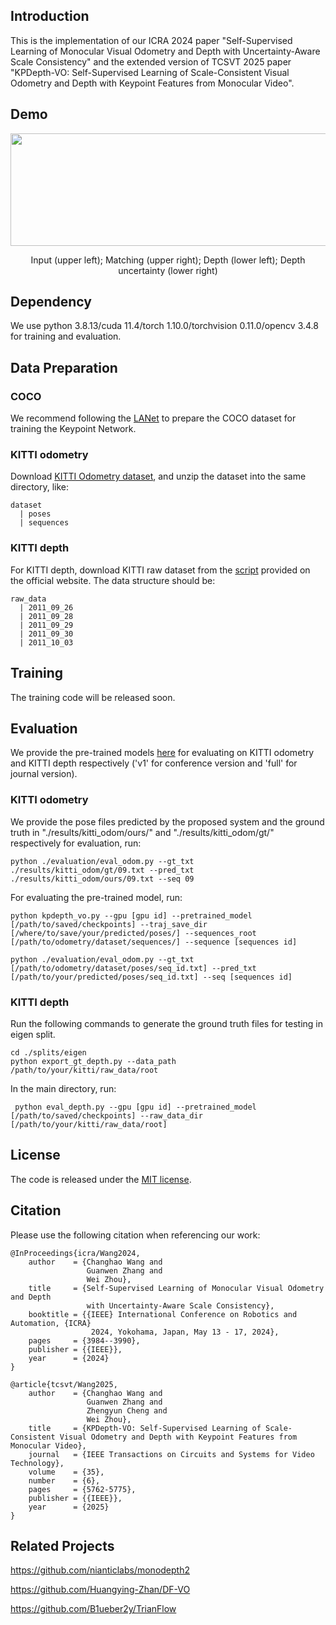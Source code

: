## Introduction
This is the implementation of our ICRA 2024 paper "Self-Supervised Learning of Monocular Visual Odometry and Depth with Uncertainty-Aware Scale Consistency" and the extended version of TCSVT 2025 paper "KPDepth-VO: Self-Supervised Learning of Scale-Consistent Visual Odometry and Depth with Keypoint Features from Monocular Video".

## Demo

<div align="center">
<img src="./demo/demo.gif" width="600px" height="180px"  align=center />

Input (upper left); Matching (upper right); Depth (lower left); Depth uncertainty (lower right)

</div>

## Dependency
We use python 3.8.13/cuda 11.4/torch 1.10.0/torchvision 0.11.0/opencv 3.4.8 for training and evaluation.

## Data Preparation
### COCO
We recommend following the <a href="https://github.com/wangch-g/lanet">LANet</a> to prepare the COCO dataset for training the Keypoint Network.
### KITTI odometry
Download <a href="http://www.cvlibs.net/datasets/kitti/eval_odometry.php">KITTI Odometry dataset</a>, and unzip the dataset into the same directory, like:
```
dataset
  | poses
  | sequences
```

### KITTI depth
For KITTI depth, download KITTI raw dataset from the <a href="http://www.cvlibs.net/download.php?file=raw_data_downloader.zip">script</a> provided on the official website. The data structure should be:
```
raw_data
  | 2011_09_26
  | 2011_09_28
  | 2011_09_29
  | 2011_09_30
  | 2011_10_03
```

## Training
The training code will be released soon.

## Evaluation
We provide the pre-trained models <a href="https://drive.google.com/drive/folders/1G_pfkbyPXAJFmyf8OFLbFbwnTp8do-pW?usp=sharing">here</a> for evaluating on KITTI odometry and KITTI depth respectively ('v1' for conference version and 'full' for journal version).
### KITTI odometry

We provide the pose files predicted by the proposed system and the ground truth in "./results/kitti_odom/ours/" and "./results/kitti_odom/gt/" respectively for evaluation, run:
```
python ./evaluation/eval_odom.py --gt_txt ./results/kitti_odom/gt/09.txt --pred_txt ./results/kitti_odom/ours/09.txt --seq 09
```

For evaluating the pre-trained model, run:
```
python kpdepth_vo.py --gpu [gpu id] --pretrained_model [/path/to/saved/checkpoints] --traj_save_dir [/where/to/save/your/predicted/poses/] --sequences_root [/path/to/odometry/dataset/sequences/] --sequence [sequences id]

python ./evaluation/eval_odom.py --gt_txt [/path/to/odometry/dataset/poses/seq_id.txt] --pred_txt [/path/to/your/predicted/poses/seq_id.txt] --seq [sequences id]
```
### KITTI depth
Run the following commands to generate the ground truth files for testing in eigen split.
```
cd ./splits/eigen
python export_gt_depth.py --data_path /path/to/your/kitti/raw_data/root 
```
In the main directory, run:
```
 python eval_depth.py --gpu [gpu id] --pretrained_model [/path/to/saved/checkpoints] --raw_data_dir [/path/to/your/kitti/raw_data/root]
```

## License
The code is released under the [MIT license](LICENSE).


## Citation
Please use the following citation when referencing our work:
```
@InProceedings{icra/Wang2024,
    author    = {Changhao Wang and
                 Guanwen Zhang and
                 Wei Zhou},
    title     = {Self-Supervised Learning of Monocular Visual Odometry and Depth
                 with Uncertainty-Aware Scale Consistency},
    booktitle = {{IEEE} International Conference on Robotics and Automation, {ICRA}
                  2024, Yokohama, Japan, May 13 - 17, 2024},
    pages     = {3984--3990},
    publisher = {{IEEE}},
    year      = {2024}
}

@article{tcsvt/Wang2025,
    author    = {Changhao Wang and
                 Guanwen Zhang and
                 Zhengyun Cheng and
                 Wei Zhou},
    title     = {KPDepth-VO: Self-Supervised Learning of Scale-Consistent Visual Odometry and Depth with Keypoint Features from Monocular Video},
    journal   = {IEEE Transactions on Circuits and Systems for Video Technology},
    volume    = {35},
    number    = {6},
    pages     = {5762-5775},
    publisher = {{IEEE}},
    year      = {2025}
}
```


## Related Projects
https://github.com/nianticlabs/monodepth2

https://github.com/Huangying-Zhan/DF-VO

https://github.com/B1ueber2y/TrianFlow
